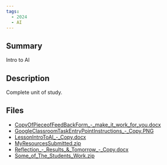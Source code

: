 ```yaml
---
tags:
  - 2024
  - AI
---
```


## Summary

Intro to AI

## Description

Complete unit of study.

## Files

*   [CopyOfPieceofFeedBackForm\_-\_make\_it\_work\_for\_you.docx](resources/Jill_Harris/CopyOfPieceofFeedBackForm_-_make_it_work_for_you.docx)
*   [GoogleClassroomTaskEntryPointInstructions\_-\_Copy.PNG](resources/Jill_Harris/GoogleClassroomTaskEntryPointInstructions_-_Copy.PNG)
*   [LessonIntroToAI\_-\_Copy.docx](resources/Jill_Harris/LessonIntroToAI_-_Copy.docx)
*   [MyResourcesSubmitted.zip](resources/Jill_Harris/MyResourcesSubmitted.zip)
*   [Reflection\_-\_Results\_&\_Tomorrow\_-\_Copy.docx](resources/Jill_Harris/Reflection_-_Results_&_Tomorrow_-_Copy.docx)
*   [Some\_of\_The\_Students\_Work.zip](resources/Jill_Harris/Some_of_The_Students_Work.zip)